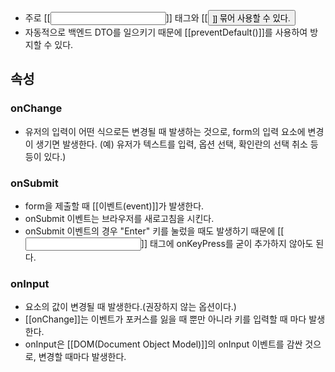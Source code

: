 - 주로 [[<input>]] 태그와 [[<button>]] 묶어 사용할 수 있다.
- 자동적으로 백엔드 DTO를 일으키기 때문에 [[preventDefault()]]를 사용하여 방지할 수 있다.

## 속성

### onChange

- 유저의 입력이 어떤 식으로든 변경될 때 발생하는 것으로, form의 입력 요소에 변경이 생기면 발생한다. (예) 유저가 텍스트를 입력, 옵션 선택, 확인란의 선택 취소 등등이 있다.)
### onSubmit

- form을 제출할 때 [[이벤트(event)]]가 발생한다.
- onSubmit 이벤트는 브라우저를 새로고침을 시킨다.
- onSubmit 이벤트의 경우 "Enter" 키를 눌렀을 때도 발생하기 때문에 [[<input>]] 태그에 onKeyPress를 굳이 추가하지 않아도 된다.

### onInput

- 요소의 값이 변경될 때 발생한다.(권장하지 않는 옵션이다.)
- [[onChange]]는 이벤트가 포커스를 잃을 때 뿐만 아니라 키를 입력할 때 마다 발생한다. 
- onInput은 [[DOM(Document Object Model)]]의 onInput 이벤트를 감싼 것으로, 변경할 때마다 발생한다.